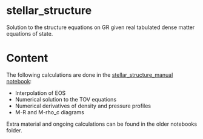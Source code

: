 # stellar_structure
Solution to the structure equations on GR given real tabulated dense matter equations of state.
# Content
The following calculations are done in the [stellar_structure_manual notebook](https://nbviewer.jupyter.org/github/DavidRamosSal/stellar_structure/blob/master/Static_structure_manual.ipynb):
* Interpolation of EOS
* Numerical solution to the TOV equations
* Numerical derivatives of density and pressure profiles
* M-R and M-rho_c diagrams

Extra material and ongoing calculations can be found in the older notebooks folder.
